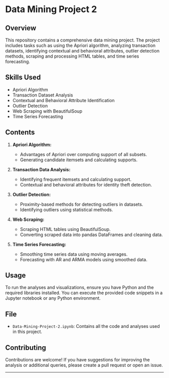 # Data Mining Project 2

## Overview
This repository contains a comprehensive data mining project. The project includes tasks such as using the Apriori algorithm, analyzing transaction datasets, identifying contextual and behavioral attributes, outlier detection methods, scraping and processing HTML tables, and time series forecasting.

## Skills Used
- Apriori Algorithm
- Transaction Dataset Analysis
- Contextual and Behavioral Attribute Identification
- Outlier Detection
- Web Scraping with BeautifulSoup
- Time Series Forecasting

## Contents
1. **Apriori Algorithm:**
   - Advantages of Apriori over computing support of all subsets.
   - Generating candidate itemsets and calculating supports.

2. **Transaction Data Analysis:**
   - Identifying frequent itemsets and calculating support.
   - Contextual and behavioral attributes for identity theft detection.

3. **Outlier Detection:**
   - Proximity-based methods for detecting outliers in datasets.
   - Identifying outliers using statistical methods.

4. **Web Scraping:**
   - Scraping HTML tables using BeautifulSoup.
   - Converting scraped data into pandas DataFrames and cleaning data.

5. **Time Series Forecasting:**
   - Smoothing time series data using moving averages.
   - Forecasting with AR and ARMA models using smoothed data.

## Usage
To run the analyses and visualizations, ensure you have Python and the required libraries installed. You can execute the provided code snippets in a Jupyter notebook or any Python environment.

## File
- `Data-Mining-Project-2.ipynb`: Contains all the code and analyses used in this project.

## Contributing
Contributions are welcome! If you have suggestions for improving the analysis or additional queries, please create a pull request or open an issue.

---


